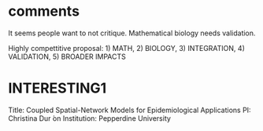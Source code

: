 # comments

It seems people want to not critique.
Mathematical biology needs validation.

Highly compettitive proposal: 1) MATH, 2) BIOLOGY, 3) INTEGRATION, 4) VALIDATION, 5) BROADER IMPACTS

# INTERESTING1

Title: Coupled Spatial-Network Models for Epidemiological Applications
PI: Christina Dur ́on
Institution: Pepperdine University